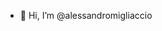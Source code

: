 - 👋 Hi, I’m @alessandromigliaccio

<!---
- 👀 I’m interested in Java, SpringBoot, Angular, Svelte, VueJS
- 🌱 I’m currently learning ...
- 💞️ I’m looking to collaborate on ...
- 📫 How to reach me ...
alessandromigliaccio/alessandromigliaccio is a ✨ special ✨ repository because its `README.md` (this file) appears on your GitHub profile.
You can click the Preview link to take a look at your changes.
--->
